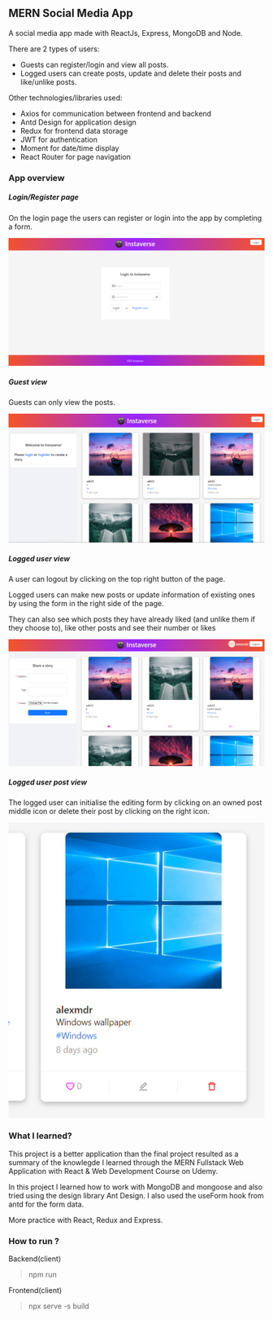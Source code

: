 ## MERN Social Media App

A social media app made with ReactJs, Express, MongoDB and Node.

There are 2 types of users:

- Guests can register/login and view all posts.
- Logged users can create posts, update and delete their posts and like/unlike posts.

Other technologies/libraries used:

- Axios for communication between frontend and backend
- Antd Design for application design
- Redux for frontend data storage
- JWT for authentication
- Moment for date/time display
- React Router for page navigation

### App overview

##### Login/Register page

On the login page the users can register or login into the app by completing a form.

![Login](_readmeimg/login.PNG)

##### Guest view

Guests can only view the posts.

![Guest](_readmeimg/guest.PNG)

##### Logged user view

A user can logout by clicking on the top right button of the page.

Logged users can make new posts or update information of existing ones by using the form in the right side of the page.

They can also see which posts they have already liked (and unlike them if they choose to), like other posts and see their number or likes

![User](_readmeimg/user.PNG)

##### Logged user post view

The logged user can initialise the editing form by clicking on an owned post middle icon or delete their post by clicking on the right icon.

![Post](_readmeimg/post.PNG)

### What I learned?

This project is a better application than the final project resulted as a summary of the knowlegde I learned through the MERN Fullstack Web Application with React & Web Development Course on Udemy.

In this project I learned how to work with MongoDB and mongoose and also tried using the design library Ant Design. I also used the useForm hook from antd for the form data.

More practice with React, Redux and Express.

### How to run ?

Backend(client)

> npm run

Frontend(client)

> npx serve -s build
